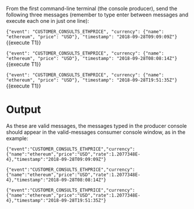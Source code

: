 From the first command-line terminal (the console producer), send the following three messages (remember to type enter between messages and execute each one in just one line):


`{"event": "CUSTOMER_CONSULTS_ETHPRICE", "currency": {"name": "ethereum", "price": "USD"}, "timestamp": "2018-09-28T09:09:09Z"}`{{execute T1}} 

`{"event": "CUSTOMER_CONSULTS_ETHPRICE", "currency": {"name": "ethereum", "price": "USD"}, "timestamp": "2018-09-28T08:08:14Z"}`{{execute T1}} 

`{"event": "CUSTOMER_CONSULTS_ETHPRICE", "currency": {"name": "ethereum", "price": "USD"}, "timestamp": "2018-09-28T19:51:35Z"}`{{execute T1}} 


# Output
As these are valid messages, the messages typed in the producer console should appear in the valid-messages consumer console window, as in the example:

```
{"event":"CUSTOMER_CONSULTS_ETHPRICE","currency":{"name":"ethereum","price":"USD","rate":1.2077348E-4},"timestamp":"2018-09-28T09:09:09Z"}

{"event":"CUSTOMER_CONSULTS_ETHPRICE","currency":{"name":"ethereum","price":"USD","rate":1.2077348E-4},"timestamp":"2018-09-28T08:08:14Z"}

{"event":"CUSTOMER_CONSULTS_ETHPRICE","currency":{"name":"ethereum","price":"USD","rate":1.2077348E-4},"timestamp":"2018-09-28T19:51:35Z"}
```

 

